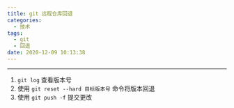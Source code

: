 ```yaml
---
title: git 远程仓库回退
categories:
  - 技术
tags:
  - git
  - 回退
date: 2020-12-09 10:13:38
---
```


---
1. `git log` 查看版本号
2. 使用 `git reset --hard 目标版本号` 命令将版本回退
3. 使用 `git push -f` 提交更改
